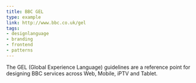 ```yaml
---
title: BBC GEL
type: example
link: http://www.bbc.co.uk/gel
tags:
- designlanguage
- branding
- frontend
- patterns
---
```


The GEL (Global Experience Language) guidelines are a reference point for designing BBC services across Web, Mobile, iPTV and Tablet.
